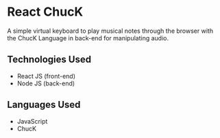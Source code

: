 # React ChucK

A simple virtual keyboard to play musical notes through the browser with the ChucK Language in back-end for manipulating audio.

## Technologies Used

+ React JS (front-end)
+ Node JS (back-end)

## Languages Used

+ JavaScript
+ ChucK


